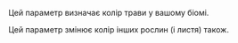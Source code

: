 Цей параметр визначає колір трави у вашому біомі.

Цей параметр змінює колір інших рослин (і листя) також.